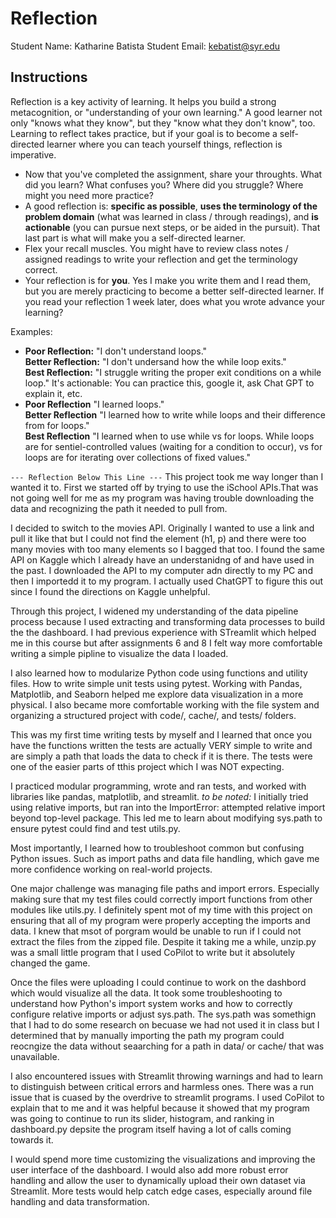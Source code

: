 # Reflection

Student Name:  Katharine Batista
Student Email:  kebatist@syr.edu

## Instructions

Reflection is a key activity of learning. It helps you build a strong metacognition, or "understanding of your own learning." A good learner not only "knows what they know", but they "know what they don't know", too. Learning to reflect takes practice, but if your goal is to become a self-directed learner where you can teach yourself things, reflection is imperative.

- Now that you've completed the assignment, share your throughts. What did you learn? What confuses you? Where did you struggle? Where might you need more practice?
- A good reflection is: **specific as possible**,  **uses the terminology of the problem domain** (what was learned in class / through readings), and **is actionable** (you can pursue next steps, or be aided in the pursuit). That last part is what will make you a self-directed learner.
- Flex your recall muscles. You might have to review class notes / assigned readings to write your reflection and get the terminology correct.
- Your reflection is for **you**. Yes I make you write them and I read them, but you are merely practicing to become a better self-directed learner. If you read your reflection 1 week later, does what you wrote advance your learning?

Examples:

- **Poor Reflection:**  "I don't understand loops."   
**Better Reflection:** "I don't undersand how the while loop exits."   
**Best Reflection:** "I struggle writing the proper exit conditions on a while loop." It's actionable: You can practice this, google it, ask Chat GPT to explain it, etc. 
-  **Poor Reflection** "I learned loops."   
**Better Reflection** "I learned how to write while loops and their difference from for loops."   
**Best Reflection** "I learned when to use while vs for loops. While loops are for sentiel-controlled values (waiting for a condition to occur), vs for loops are for iterating over collections of fixed values."

`--- Reflection Below This Line ---`
This project took me way longer than I wanted it to. First we started off by trying to use the iSchool APIs.That was not going well for me as my program was having trouble downloading the data and recognizing the path it needed to pull from. 

I decided to switch to the movies API. Originally I wanted to use a link and pull it like that but I could not find the element (h1, p) and there were too many movies with too many elements so I bagged that too. I found the same API on Kaggle which I already have an understanidng of and have used in the past. I downloaded the API to my computer adn directly to my PC and then I importedd it to my program. I actually used ChatGPT to figure this out since I found the directions on Kaggle unhelpful. 

Through this project, I widened my understanding of the data pipeline process because I used extracting and transforming data processes to build the the dashboard. I had previous experience with STreamlit which helped me in this course but after assignments 6 and 8 I felt way more comfortable writing a simple pipline to visualize the data I loaded. 

I also learned how to modularize Python code using functions and utility files. How to write simple unit tests using pytest. Working with Pandas, Matplotlib, and Seaborn helped me explore data visualization in a more physical. I also became more comfortable working with the file system and organizing a structured project with code/, cache/, and tests/ folders.

This was my first time writing tests by myself and I learned that once you have the functions written the tests are actually VERY simple to write and are simply a path that loads the data to check if it is there. The tests were one of the easier parts of tthis project which I was NOT expecting. 

I practiced modular programming, wrote and ran tests, and worked with libraries like pandas, matplotlib, and streamlit. 
*to be noted:*
I initially tried using relative imports, but ran into the ImportError: attempted relative import beyond top-level package. This led me to learn about modifying sys.path to ensure pytest could find and test utils.py. 

Most importantly, I learned how to troubleshoot common but confusing Python issues. Such as import paths and data file handling, which gave me more confidence working on real-world projects.

One major challenge was managing file paths and import errors. Especially making sure that my test files could correctly import functions from other modules like utils.py. I definitely spent mot of my time with this project on ensuring that all of my program were properly accepting the imports and data. I knew that msot of porgram would be unable to run if I could not extract the files from the zipped file. Despite it taking me a while, unzip.py was a small little program that I used CoPilot to write but it absolutely changed the game. 

Once the files were uploading I could continue to work on the dashbord which would visualize all the data.  It took some troubleshooting to understand how Python's import system works and how to correctly configure relative imports or adjust sys.path. The sys.path was somethign that I had to do some research on becuase we had not used it in class but I determined that by manually importing the path my program could reocngize the data without seaarching for a path in data/ or cache/ that was unavailable. 

I also encountered issues with Streamlit throwing warnings and had to learn to distinguish between critical errors and harmless ones. There was a run issue that is cuased by the overdrive to streamlit programs. I used CoPilot to explain that to me and it was helpful because it showed that my program was going to continue to run its slider, histogram, and ranking in dashboard.py depsite the program itself having a lot of calls coming towards it.

I would spend more time customizing the visualizations and improving the user interface of the dashboard. I would also add more robust error handling and allow the user to dynamically upload their own dataset via Streamlit. More tests would help catch edge cases, especially around file handling and data transformation.

